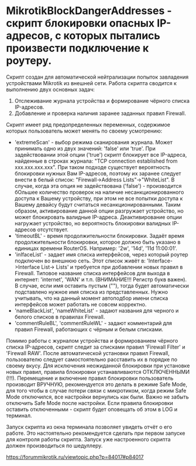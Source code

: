 # MikrotikBlockDangerAddresses - скрипт блокировки опасных IP-адресов, с которых пытались произвести подключение к роутеру.

Скрипт создан для автоматической нейтрализации попыток завладения устройствами Mikrotik из внешней сети.
Работа скрипта сводится к выполнению двух основных задач: 
 1. Отслеживание журнала устройства и формирование чёрного списка IP-адресов.
 2. Добавление и проверка наличия заранее заданных правил Firewall.

Скрипт имеет ряд предопределенных переменных, содержимое которых пользователь может менять по своему усмотрению:
* 'extremeScan' - выбор режима сканирования журнала. Может принимать одно из двух значений: 'false' или 'true'. При задействовании этой опции ('true') скрипт блокирует все IP-адреса, найденные в строках журнала: "TCP connection established from xxx.xxx.xxx.xxx". При таком подходе существует вероятность блокировки нужных Вам IP-адресов, поэтому их заранее следует внести в белый список: "Firewall->Address Lists"->"WhiteList". В случае, когда эта опция не задействована ('false') - производится бОльшее количество проверок на наличие несанкционированного доступа к Вашему устройству, при этом не все попытки доступа к Вашему девайсу будут считаться несанкционированными. Таким образом, активирование данной опции разгружает устройство, но может блокировать валидные IP-адреса. Деактивирование опции нагружает устройство, но вероятность блокировки валидных IP-адресов отсутствует.
* 'timeoutBL' - время продолжительности блокировки. Задаёт время продолжительности блокировки, которое должно быть указано в единицах времени RouterOS. Например: '2w', '14d', '11d 11:00:01'.
* 'inIfaceList' - задает имя списка интерфейсов, через который роутер подключен во внешнюю сеть. Этот список живёт в: 'Interface->Interface List-> Lists' и требуется при добавлении новых правил в Firewall. Типовое название списка интерфейсов для выхода в интернет: 'internet', 'WAN' и т.п. (ВНИМАНИЕ!!! Регистр букв важен). В случае, если имя оставить пустым (""), тогда будет автоматически подставлено нужное имя списка из представленных. Нужно учитывать, что на данный момент автоподбор имени списка интерфейсов может работать не совсем корректно.
* 'nameBlackList', 'nameWhiteList' - задают названия для черного и белого списков в правилах Firewall.
* 'commentRuleBL', 'commentRuleWL' - задают комментарий для правил Firewall, работающих с чёрным и белым списками.

Помимо работы с журналом устройства и формированием чёрного списка IP-адресов, скрипт следит за списками правил 'Firewall Filter' и 'Firewall RAW'. После автоматической установки правил Firewall, пользователю следует самостоятельно расставить их в порядке по своему вкусу. Для исключения неожиданной блокировки при установке новых правил, правила блокировки устанавливаются ОТКЛЮЧЕННЫМИ (!!!). Перемещение и включение правил блокировки пользователь производит ВРУЧНУЮ, рекомендуется это делать в режиме Safe Mode, для того чтобы в случае потери связи с микротиком, когда режим Safe Mode отключился, все настройки вернулись как были. Важно не забыть отключить Safe Mode после настройки. Если правила блокировки оставить отключенными - скрипт будет оповещать об этом в LOG и терминал.

Запуск скрипта из окна терминала позволяет увидеть отчёт о его работе. Это настоятельно рекомендуется сделать при первом запуске для контроля работы скрипта. Запуск уже настроенного скрипта должен производиться по шедуллеру.

https://forummikrotik.ru/viewtopic.php?p=84017#p84017
